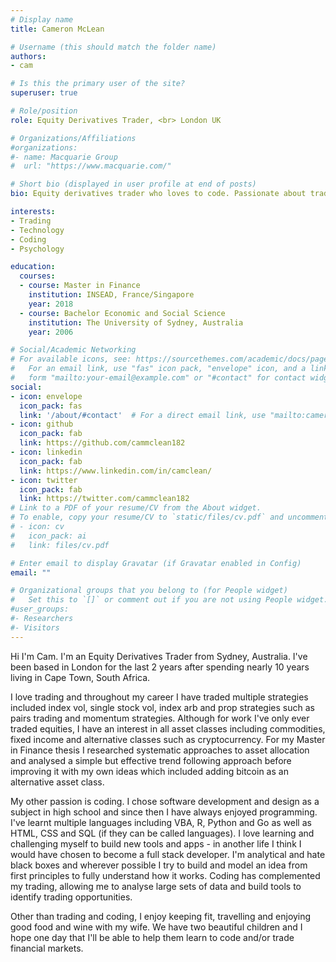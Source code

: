 ```yaml
---
# Display name
title: Cameron McLean

# Username (this should match the folder name)
authors:
- cam

# Is this the primary user of the site?
superuser: true

# Role/position
role: Equity Derivatives Trader, <br> London UK

# Organizations/Affiliations
#organizations:
#- name: Macquarie Group
#  url: "https://www.macquarie.com/"

# Short bio (displayed in user profile at end of posts)
bio: Equity derivatives trader who loves to code. Passionate about trading and financial markets, technology and innvovation, coding and building apps.

interests:
- Trading
- Technology
- Coding
- Psychology

education:
  courses:
  - course: Master in Finance
    institution: INSEAD, France/Singapore
    year: 2018
  - course: Bachelor Economic and Social Science
    institution: The University of Sydney, Australia
    year: 2006

# Social/Academic Networking
# For available icons, see: https://sourcethemes.com/academic/docs/page-builder/#icons
#   For an email link, use "fas" icon pack, "envelope" icon, and a link in the
#   form "mailto:your-email@example.com" or "#contact" for contact widget.
social:
- icon: envelope
  icon_pack: fas
  link: '/about/#contact'  # For a direct email link, use "mailto:cameronmclean.uk@gmail.com".
- icon: github
  icon_pack: fab
  link: https://github.com/cammclean182
- icon: linkedin
  icon_pack: fab
  link: https://www.linkedin.com/in/camclean/
- icon: twitter
  icon_pack: fab
  link: https://twitter.com/cammclean182
# Link to a PDF of your resume/CV from the About widget.
# To enable, copy your resume/CV to `static/files/cv.pdf` and uncomment the lines below.
# - icon: cv
#   icon_pack: ai
#   link: files/cv.pdf

# Enter email to display Gravatar (if Gravatar enabled in Config)
email: ""

# Organizational groups that you belong to (for People widget)
#   Set this to `[]` or comment out if you are not using People widget.
#user_groups:
#- Researchers
#- Visitors
---
```


Hi I'm Cam. I'm an Equity Derivatives Trader from Sydney, Australia. I've been based in London for the last 2 years after spending nearly 10 years living in Cape Town, South Africa. 

I love trading and throughout my career I have traded multiple strategies included index vol, single stock vol, index arb and prop strategies such as pairs trading and momentum strategies. Although for work I've only ever traded equities, I have an interest in all asset classes including commodities, fixed income and alternative classes such as cryptocurrency. For my Master in Finance thesis I researched systematic approaches to asset allocation and analysed a simple but effective trend following approach before improving it with my own ideas which included adding bitcoin as an alternative asset class.

My other passion is coding. I chose software development and design as a subject in high school and since then I have always enjoyed programming. I've learnt multiple languages including VBA, R, Python and Go as well as HTML, CSS and SQL (if they can be called languages). I love learning and challenging myself to build new tools and apps - in another life I think I would have chosen to become a full stack developer. I'm analytical and hate black boxes and wherever possible I try to build and model an idea from first principles to fully understand how it works. Coding has complemented my trading, allowing me to analyse large sets of data and build tools to identify trading opportunities.

Other than trading and coding, I enjoy keeping fit, travelling and enjoying good food and wine with my wife. We have two beautiful children and I hope one day that I'll be able to help them learn to code and/or trade financial markets.
